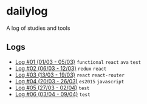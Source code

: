 # dailylog
A log of studies and tools

## Logs

- [Log #01 (01/03 - 05/03)](https://github.com/grvcoelho/log/blob/master/logs/01.md) `functional` `react` `ava` `test`
- [Log #02 (06/03 - 12/03)](https://github.com/grvcoelho/log/blob/master/logs/02.md) `redux` `react`
- [Log #03 (13/03 - 19/03)](https://github.com/grvcoelho/log/blob/master/logs/03.md) `react` `react-router`
- [Log #04 (20/03 - 26/03)](https://github.com/grvcoelho/log/blob/master/logs/04.md) `es2015` `javascript`
- [Log #05 (27/03 - 02/04)](https://github.com/grvcoelho/log/blob/master/logs/05.md) `test`
- [Log #06 (03/04 - 09/04)](https://github.com/grvcoelho/log/blob/master/logs/06.md) `test`
